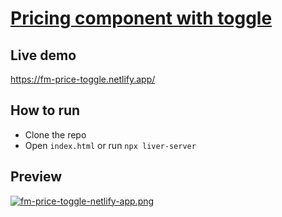 # [Pricing component with toggle](https://www.frontendmentor.io/challenges/pricing-component-with-toggle-8vPwRMIC/hub/pricing-component-with-toggle-mLGGAg5FK)

## Live demo

https://fm-price-toggle.netlify.app/

## How to run

- Clone the repo
- Open `index.html` or run `npx liver-server`

## Preview

[![fm-price-toggle-netlify-app.png](https://i.postimg.cc/hjqG7R5n/fm-price-toggle-netlify-app.png)](https://postimg.cc/mc840J4p)
